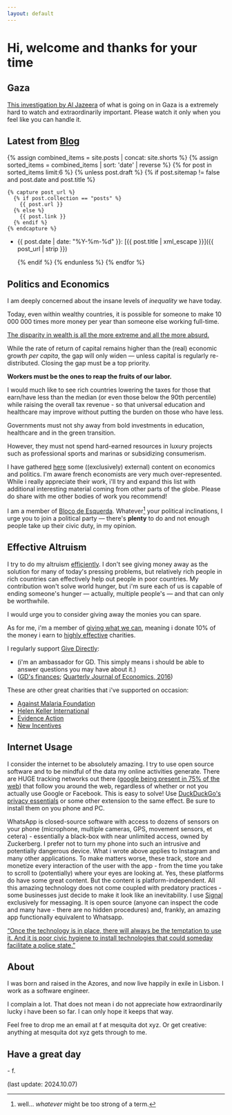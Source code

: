 ```yaml
---
layout: default
---
```

# Hi, welcome and thanks for your time

## Gaza
[This investigation by Al Jazeera](https://www.aljazeera.com/program/investigations/2024/10/7/war-crimes-in-gaza-i-al-jazeera-investigations) of what is going on in Gaza is a extremely hard to watch and extraordinarily important. Please watch it only when you feel like you can handle it.

## Latest from [Blog](/blog)

{% assign combined_items = site.posts | concat: site.shorts %}
{% assign sorted_items = combined_items | sort: 'date' | reverse %}
{% for post in sorted_items limit:6 %}
{% unless post.draft %}
  {% if post.sitemap != false and post.date and post.title %}

    {% capture post_url %}
      {% if post.collection == "posts" %}
        {{ post.url }}
      {% else %}
        {{ post.link }}
      {% endif %}
    {% endcapture %}

* {{ post.date | date: "%Y-%m-%d" }}: [{{ post.title | xml_escape }}]({{ post_url | strip }})

  {% endif %}
{% endunless  %}
{% endfor %}

## Politics and Economics

I am deeply concerned about the insane levels of _inequality_ we have today.

Today, even within wealthy countries, it is possible for someone to make 10 000 000 times more money per year than someone else working full-time.

[The disparity in wealth is all the more extreme and all the more absurd.](https://wid.world/)

While the rate of return of capital remains higher than the (real) economic growth _per capita_, the gap will only widen — unless capital is regularly re-distributed. Closing the gap must be a top priority.

__Workers must be the ones to reap the fruits of our labor.__

I would much like to see rich countries lowering the taxes for those that earn/have less than the median (or even those below the 90th percentile) while raising the overall tax revenue - so that universal education and healthcare may improve without putting the burden on those who have less.

Governments must not shy away from bold investments in education, healthcare and in the green transition.

However, they must not spend hard-earned resources in luxury projects such as professional sports and marinas or subsidizing consumerism.

I have gathered [here](https://mesquita.xyz/links) some ((exclusively) external) content on economics and politics. I'm aware french economists are very much over-represented. While i really appreciate their work, i'll try and expand this list with additional interesting material coming from other parts of the globe. Please do share with me other bodies of work you recommend!

I am a member of [Bloco de Esquerda](https://www.bloco.org/). Whatever[^1] your political inclinations, I urge you to join a political party — there's __plenty__ to do and not enough people take up their civic duty, in my opinion.

## Effective Altruism

I try to do my altruism [efficiently](https://duckduckgo.com/?q=peter+singer+effective+youtube&t=newext&atb=v330-3&iax=videos&ia=videos&iai=https%3A%2F%2Fwww.youtube.com%2Fwatch%3Fv%3DDiuv3XZQXyc). I don't see giving money away as the solution for many of today's pressing problems, but relatively rich people in rich countries can effectively help out people in poor countries. My contribution won't solve world hunger, but i'm sure each of us is capable of ending someone's hunger — actually, multiple people's — and that can only be worthwhile.

I would urge you to consider giving away the monies you can spare.

As for me, i'm a member of [giving what we can](https://www.givingwhatwecan.org/), meaning i donate 10% of the money i earn to [highly effective](https://www.thelifeyoucansave.org/giving-effectively/) charities.

I regularly support [Give Directly](https://www.givedirectly.org/):

  * (i'm an ambassador for GD. This simply means i should be able to answer questions you may have about it.)
  * ([GD's finances](https://www.givedirectly.org/financials/); [Quarterly Journal of Economics, 2016](https://haushofer.ne.su.se/publications/Haushofer_Shapiro_UCT_QJE_2016.pdf))

These are other great charities that i've supported on occasion:

* [Against Malaria Foundation](https://www.againstmalaria.com/)
* [Helen Keller International](https://www.hki.org/)
* [Evidence Action](https://www.evidenceaction.org/dewormtheworld/)
* [New Incentives](https://www.newincentives.org/)

## Internet Usage

I consider the internet to be absolutely amazing.
I try to use open source software and to be mindful of the data my online activities generate. There are HUGE tracking networks out there ([google being present in 75% of the web](https://spreadprivacy.com/biggest-tracker-networks/)) that follow you around the web, regardless of whether or not you actually use Google or Facebook. This is easy to solve! Use [DuckDuckGo's privacy essentials](https://duckduckgo.com/app) or some other extension to the same effect. Be sure to install them on you phone and PC.

WhatsApp is closed-source software with access to dozens of sensors on your phone (microphone, multiple cameras, GPS, movement sensors, et cetera) - essentially a black-box with near unlimited access, owned by Zuckerberg. I prefer not to turn my phone into such an intrusive and potentially dangerous device.
What i wrote above applies to Instagram and many other applications. To make matters worse, these track, store and monetize every interaction of the user with the app - from the time you take to scroll to (potentially) where your eyes are looking at.
Yes, these platforms do have some great content. But the content is platform-independent. All this amazing technology does not come coupled with predatory practices - some businesses just decide to make it look like an inevitability.
I use [Signal](https://signal.org/) exclusively for messaging. It is open source (anyone can inspect the code and many have - there are no hidden procedures) and, frankly, an amazing app functionally equivalent to Whatsapp.

[“Once the technology is in place, there will always be the temptation to use it. And it is poor civic hygiene to install technologies that could someday facilitate a police state.”](https://www.schneier.com/essays/archives/2013/07/mission_creep_when_e.html)

## About

I was born and raised in the Azores, and now live happily in exile in Lisbon. I work as a software engineer.

I complain a lot. That does not mean i do not appreciate how extraordinarily lucky i have been so far. I can only hope it keeps that way.

Feel free to drop me an email at f at mesquita dot xyz. Or get creative: anything at mesquita dot xyz gets through to me.


## Have a great day

\- f.

(last update: 2024.10.07)

[^1]: well... _whatever_ might be too strong of a term.
